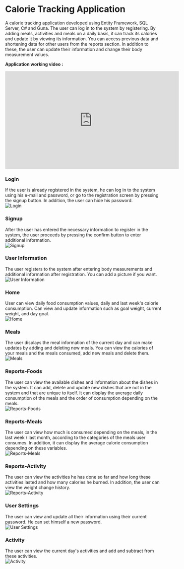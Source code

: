 # Calorie Tracking Application

A calorie tracking application developed using Entity Framework, SQL Server, C# and Guna. The user can log in to the system by registering. By adding meals, activities and meals on a daily basis, it can track its calories and update it by viewing its information. You can access previous data and shortening data for other users from the reports section. In addition to these, the user can update their information and change their body measurement values.  

**Application working video :**   
<iframe width="560" height="315" src="https://www.youtube.com/embed/s6OG5LKKVh0" title="YouTube video player" frameborder="0" allow="accelerometer; autoplay; clipboard-write; encrypted-media; gyroscope; picture-in-picture; web-share" allowfullscreen></iframe>

### Login
If the user is already registered in the system, he can log in to the system using his e-mail and password, or go to the registration screen by pressing the signup button. In addition, the user can hide his password.  
![Login](/Git%20Images/Login.png)  

### Signup
After the user has entered the necessary information to register in the system, the user proceeds by pressing the confirm button to enter additional information.  
![Signup](/Git%20Images/Signup.png)  

### User Information
The user registers to the system after entering body measurements and additional information after registration. You can add a picture if you want.  
![User Information](/Git%20Images/User%20Information.png)  

### Home
User can view daily food consumption values, daily and last week's calorie consumption. Can view and update information such as goal weight, current weight, and day goal.  
![Home](/Git%20Images/Home.png)  

### Meals
The user displays the meal information of the current day and can make updates by adding and deleting new meals. You can view the calories of your meals and the meals consumed, add new meals and delete them.  
![Meals](/Git%20Images/Meals.png)  

### Reports-Foods
The user can view the available dishes and information about the dishes in the system. It can add, delete and update new dishes that are not in the system and that are unique to itself. It can display the average daily consumption of the meals and the order of consumption depending on the meals.  
![Reports-Foods](/Git%20Images/Reports-Foods.png)  

### Reports-Meals
The user can view how much is consumed depending on the meals, in the last week / last month, according to the categories of the meals user consumes. In addition, it can display the average calorie consumption depending on these variables.  
![Reports-Meals](/Git%20Images/Reports-Meals.png)  

### Reports-Activity
The user can view the activities he has done so far and how long these activities lasted and how many calories he burned. In addition, the user can view the weight change history.  
![Reports-Activity](/Git%20Images/Reports-Activity.png)  

### User Settings
The user can view and update all their information using their current password. He can set himself a new password.  
![User Settings](/Git%20Images/User%20Settings.png)  

### Activity
The user can view the current day's activities and add and subtract from these activities.  
![Activity](/Git%20Images/Reports-Activity.png)  